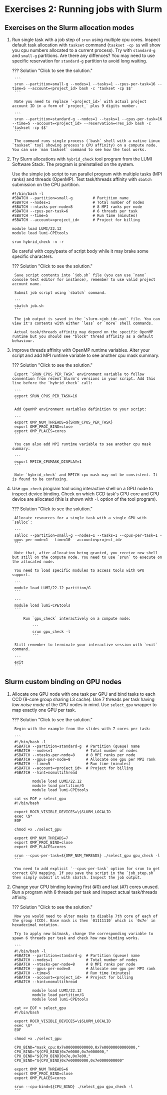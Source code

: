 # Exercises 2: Running jobs with Slurm

## Exercises on the Slurm allocation modes

1. Run single task with a job step of `srun` using multiple cpu cores. Inspect default task allocation with `taskset` command (`taskset -cp $$` will show you cpu numbers allocated to a current process). Try with `standard-g` and `small-g` partitions. Are there any diffences? You may need to use specific reservation for `standard-g` partition to avoid long waiting. 

	??? Solution "Click to see the solution."
		
		```
		srun --partition=small-g --nodes=1 --tasks=1 --cpus-per-task=16 --time=5 --account=<project_id> bash -c 'taskset -cp $$' 
		```
		
		Note you need to replace `<project_id>` with actual project account ID in a form of `project_` plus 9 digits number.

		```
		srun --partition=standard-g --nodes=1 --tasks=1 --cpus-per-task=16 --time=5 --account=<project_id> --reservation=<res_id> bash -c 'taskset -cp $$' 
		```
		
		The command runs single process (`bash` shell with a native Linux `taskset` tool showing process's CPU affinity) on a compute node. You can use `man taskset` command to see how the tool works.

2. Try Slurm allocations with `hybrid_check` tool program from the LUMI Software Stack. The program is preinstalled on the system. 

	Use the simple job script to run parallel program with multiple tasks (MPI ranks) and threads (OpenMP). Test task/threads affinity with `sbatch` submission on the CPU partition.
	
	```
	#!/bin/bash -l
	#SBATCH --partition=small-g         # Partition name
	#SBATCH --nodes=1                   # Total number of nodes
	#SBATCH --ntasks-per-node=8         # 8 MPI ranks per node
	#SBATCH --cpus-per-task=6           # 6 threads per task
	#SBATCH --time=5                    # Run time (minutes)
	#SBATCH --account=<project_id>      # Project for billing

	module load LUMI/22.12
	module load lumi-CPEtools

	srun hybrid_check -n -r
	``` 

	Be careful with copy/paste of script body while it may brake some specific characters.

	??? Solution "Click to see the solution."
		
		Save script contents into `job.sh` file (you can use `nano` console text editor for instance), remember to use valid project account name.
		
		Submit job script using `sbatch` command. 
		
		```
		sbatch job.sh
		```
		
		The job output is saved in the `slurm-<job_id>.out` file. You can view it's contents with either `less` or `more` shell commands.
		
		Actual task/threads affinity may depend on the specific OpenMP runtime but you should see "block" thread affinity as a default behaviour.

3. Improve threads affinity with OpenMP runtime variables. Alter your script and add MPI runtime variable to see another cpu mask summary. 

	??? Solution "Click to see the solution."
		
		Export `SRUN_CPUS_PER_TASK` environment variable to follow convention from recent Slurm's versions in your script. Add this line before the `hybrid_check` call:
		
		```
		export SRUN_CPUS_PER_TASK=16 
		```
		
		Add OpenMP environment variables definition to your script:
		
		```
		export OMP_NUM_THREADS=${SRUN_CPUS_PER_TASK}
		export OMP_PROC_BIND=close
		export OMP_PLACES=cores
		```
		
		You can also add MPI runtime variable to see another cpu mask summary:
		
		```
		export MPICH_CPUMASK_DISPLAY=1
		```
		
		Note `hybrid_check` and MPICH cpu mask may not be consistent. It is found to be confusing.

4. Use `gpu_check` program tool using interactive shell on a GPU node to inspect device binding. Check on which CCD task's CPU core and GPU device are allocated (this is shown with `-l` option of the tool program).  

	??? Solution "Click to see the solution."
		
		Allocate resources for a single task with a single GPU with `salloc`:
		
		```
		salloc --partition=small-g --nodes=1 --tasks=1 --cpus-per-task=1 --gpus-per-node=1 --time=10 --account=<project_id>
		```
		
		Note that, after allocation being granted, you receive new shell but still on the compute node. You need to use `srun` to execute on the allocated node. 
		
		You need to load specific modules to access tools with GPU support. 
		
		```
		module load LUMI/22.12 partition/G
		```
		
		```
		module load lumi-CPEtools
		```

	        Run `gpu_check` interactively on a compute node:

                ```
                srun gpu_check -l
                ```       
	
		Still remember to terminate your interactive session with `exit` command.
		
		```
		exit
		``` 

## Slurm custom binding on GPU nodes

1. Allocate one GPU node with one task per GPU and bind tasks to each CCD (8-core group sharing L3 cache). Use 7 threads per task having _low noise mode_ of the GPU nodes in mind. Use `select_gpu` wrapper to map exactly one GPU per task.

	??? Solution "Click to see the solution."
		
		Begin with the example from the slides with 7 cores per task:
		
		```
		#!/bin/bash -l
		#SBATCH --partition=standard-g  # Partition (queue) name
		#SBATCH --nodes=1               # Total number of nodes
		#SBATCH --ntasks-per-node=8     # 8 MPI ranks per node
		#SBATCH --gpus-per-node=8       # Allocate one gpu per MPI rank
		#SBATCH --time=5                # Run time (minutes)
		#SBATCH --account=<project_id>  # Project for billing
		#SBATCH --hint=nomultithread

                module load LUMI/22.12
                module load partition/G
                module load lumi-CPEtools
		
		cat << EOF > select_gpu
		#!/bin/bash
		
		export ROCR_VISIBLE_DEVICES=\$SLURM_LOCALID
		exec \$*
		EOF
		
		chmod +x ./select_gpu
		
		export OMP_NUM_THREADS=7
		export OMP_PROC_BIND=close
		export OMP_PLACES=cores
		
		srun --cpus-per-task=${OMP_NUM_THREADS} ./select_gpu gpu_check -l
		```
		
		You need to add explicit `--cpus-per-task` option for srun to get correct GPU mapping. If you save the script in the `job_step.sh` then simply submit it with sbatch. Inspect the job output.
		
2. Change your CPU binding leaving first (#0) and last (#7) cores unused. Run a program with 6 threads per task and inspect actual task/threads affinity.

	??? Solution "Click to see the solution."

		Now you would need to alter masks to disable 7th core of each of the group (CCD). Base mask is then `01111110` which is `0x7e` in hexadecimal notation.
		
		Try to apply new bitmask, change the corresponding variable to spawn 6 threads per task and check how new binding works.

		```
		#!/bin/bash -l
		#SBATCH --partition=standard-g  # Partition (queue) name
		#SBATCH --nodes=1               # Total number of nodes
		#SBATCH --ntasks-per-node=8     # 8 MPI ranks per node
		#SBATCH --gpus-per-node=8       # Allocate one gpu per MPI rank
		#SBATCH --time=5                # Run time (minutes)
		#SBATCH --account=<project_id>  # Project for billing
		#SBATCH --hint=nomultithread

                module load LUMI/22.12
                module load partition/G
                module load lumi-CPEtools
		
		cat << EOF > select_gpu
		#!/bin/bash
		
		export ROCR_VISIBLE_DEVICES=\$SLURM_LOCALID
		exec \$*
		EOF
		
		chmod +x ./select_gpu
		
		CPU_BIND="mask_cpu:0x7e000000000000,0x7e00000000000000,"
		CPU_BIND="${CPU_BIND}0x7e0000,0x7e000000,"
		CPU_BIND="${CPU_BIND}0x7e,0x7e00,"
		CPU_BIND="${CPU_BIND}0x7e00000000,0x7e0000000000"
		
		export OMP_NUM_THREADS=6
		export OMP_PROC_BIND=close
		export OMP_PLACES=cores
		
		srun --cpu-bind=${CPU_BIND} ./select_gpu gpu_check -l
		```
